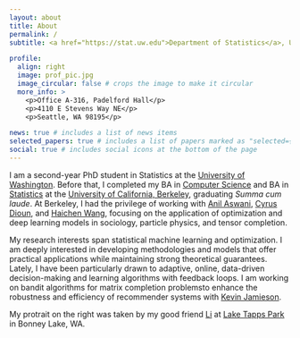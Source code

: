 ```yaml
---
layout: about
title: About
permalink: /
subtitle: <a href="https://stat.uw.edu">Department of Statistics</a>, University of Washington.

profile:
  align: right
  image: prof_pic.jpg
  image_circular: false # crops the image to make it circular
  more_info: >
    <p>Office A-316, Padelford Hall</p>
    <p>4110 E Stevens Way NE</p>
    <p>Seattle, WA 98195</p>

news: true # includes a list of news items
selected_papers: true # includes a list of papers marked as "selected={true}"
social: true # includes social icons at the bottom of the page
---
```


I am a second-year PhD student in Statistics at the [University of Washington](https://www.washington.edu/). Before that, I completed my BA in [Computer Science](https://eecs.berkeley.edu/) and BA in [Statistics](https://statistics.berkeley.edu/) at the [University of California, Berkeley](https://www.berkeley.edu/), graduating *Summa cum laude*. At Berkeley, I had the privilege of working with [Anil Aswani](https://aswani.ieor.berkeley.edu/), [Cyrus Dioun](https://business.ucdenver.edu/about/our-people/cyrus-dioun), and [Haichen Wang](https://hwang43.web.cern.ch/), focusing on the application of optimization and deep learning models in sociology, particle physics, and tensor completion.

My research interests span statistical machine learning and optimization. I am deeply interested in developing methodologies and models that offer practical applications while maintaining strong theoretical guarantees. Lately, I have been particularly drawn to adaptive, online, data-driven decision-making and learning algorithms with feedback loops. I am working on bandit algorithms for matrix completion problemsto enhance the robustness and efficiency of recommender systems with [Kevin Jamieson](https://homes.cs.washington.edu/~jamieson/about.html).

My protrait on the right was taken by my good friend [Li](https://www.linkedin.com/in/li-tian-cal/) at [Lake Tapps Park](https://www.piercecountywa.gov/1326/North-Lake-Tapps-Park) in Bonney Lake, WA.

